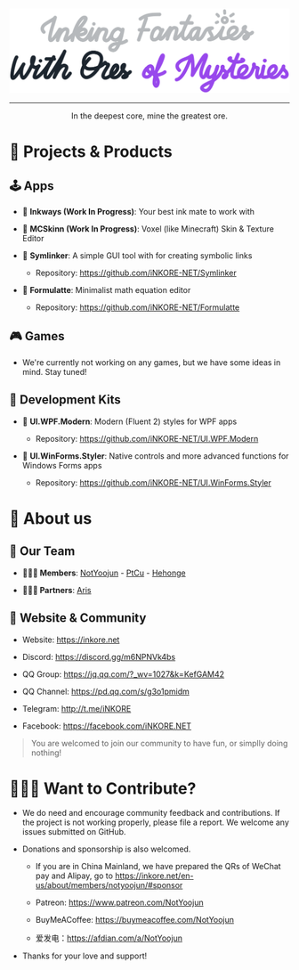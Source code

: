 <br>

<p align="center">
    <a href="https://www.inkore.net/" target="_blank" rel="noopener">
    <picture>
        <source media="(prefers-color-scheme: dark)" alt="Inking Fantasies With Ores of Mysteries" srcset="https://github.com/iNKORE-NET/.github/blob/main/assets/images/slogan_dark.png" />
        <img alt="Inking Fantasies With Ores of Mysteries" src="https://github.com/iNKORE-NET/.github/blob/main/assets/images/slogan_light.png" />
    </picture>
    </a>
</p>

---

<p align="center">In the deepest core, mine the greatest ore.</p>

# 🔭 Projects & Products

## 🕹️ Apps

- 🚩 **Inkways (Work In Progress)**: Your best ink mate to work with 

- 🚩 **MCSkinn (Work In Progress)**: Voxel (like Minecraft) Skin & Texture Editor

- 🚩 **Symlinker**: A simple GUI tool with for creating symbolic links

  - Repository: <https://github.com/iNKORE-NET/Symlinker>

- 🚩 **Formulatte**: Minimalist math equation editor

  - Repository: <https://github.com/iNKORE-NET/Formulatte>
  
## 🎮 Games

- We're currently not working on any games, but we have some ideas in mind. Stay tuned!

## 🧰 Development Kits

- 🚩 **UI.WPF.Modern**: Modern (Fluent 2) styles for WPF apps

  - Repository: <https://github.com/iNKORE-NET/UI.WPF.Modern>

- 🚩 **UI.WinForms.Styler**: Native controls and more advanced functions for Windows Forms apps

  - Repository: <https://github.com/iNKORE-NET/UI.WinForms.Styler>

# 🏢 About us

## 💎 Our Team

- **👨🏻‍💼 Members**: [NotYoojun](https://www.github.com/NotYoojun) - [PtCu](https://www.github.com/Hongshiits) - [Hehonge](https://www.github.com/Hehonge-onli)

- **👨🏻‍💻 Partners**: [Aris](https://github.com/Aris-Offline)

## 🎏 Website & Community

- Website: <https://inkore.net>

- Discord: <https://discord.gg/m6NPNVk4bs>

- QQ Group: <https://jq.qq.com/?_wv=1027&k=KefGAM42>

- QQ Channel: <https://pd.qq.com/s/g3o1pmidm>

- Telegram: <http://t.me/iNKORE>

- Facebook: <https://facebook.com/iNKORE.NET>

> You are welcomed to join our community to have fun, or simplly doing nothing!

# 👨🏻‍🎨 Want to Contribute?

- We do need and encourage community feedback and contributions. If the project is not working properly, please file a report. We welcome any issues submitted on GitHub.

- Donations and sponsorship is also welcomed.

  - If you are in China Mainland, we have prepared the QRs of WeChat pay and Alipay, go to <https://inkore.net/en-us/about/members/notyoojun/#sponsor>

  - Patreon: <https://www.patreon.com/NotYoojun>

  - BuyMeACoffee: <https://buymeacoffee.com/NotYoojun>

  - 爱发电：<https://afdian.com/a/NotYoojun>

- Thanks for your love and support!
